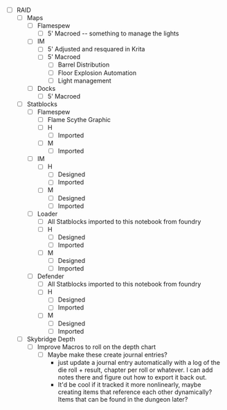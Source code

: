 

- [ ] RAID
	- [ ] Maps
		- [ ] Flamespew
			- [ ] 5' Macroed -- something to manage the lights
		- [ ] IM
			- [ ] 5' Adjusted and resquared in Krita
			- [ ] 5' Macroed
				- [ ] Barrel Distribution
				- [ ] Floor Explosion Automation
				- [ ] Light management
		- [ ] Docks
			- [ ] 5' Macroed
	- [ ] Statblocks
		- [ ] Flamespew
			- [ ] Flame Scythe Graphic
			- [ ] H
				- [ ] Imported
			- [ ] M
				- [ ] Imported
		- [ ] IM
			- [ ] H
				- [ ] Designed
				- [ ] Imported
			- [ ] M
				- [ ] Designed
				- [ ] Imported
		- [ ] Loader
			- [ ] All Statblocks imported to this notebook from foundry
			- [ ] H
				- [ ] Designed
				- [ ] Imported
			- [ ] M
				- [ ] Designed
				- [ ] Imported
		- [ ] Defender
			- [ ] All Statblocks imported to this notebook from foundry
			- [ ] H
				- [ ] Designed
				- [ ] Imported
			- [ ] M
				- [ ] Designed
				- [ ] Imported
	- [ ] Skybridge Depth
		- [ ] Improve Macros to roll on the depth chart
			- [ ] Maybe make these create journal entries?
				- just update a journal entry automatically with a log of the die roll + result, chapter per roll or whatever. I can add notes there and figure out how to export it back out.
				- It'd be cool if it tracked it more nonlinearly, maybe creating items that reference each other dynamically? Items that can be found in the dungeon later?

